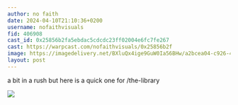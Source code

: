 ```yaml
---
author: no faith
date: 2024-04-10T21:10:36+0200
username: nofaithvisuals
fid: 406908
cast_id: 0x25856b2fa5ebdac5cdcdc23ff02004e6fc7fe267
cast: https://warpcast.com/nofaithvisuals/0x25856b2f
image: https://imagedelivery.net/BXluQx4ige9GuW0Ia56BHw/a2bcea04-c926-49b0-4d76-e47a1c691800/original
layout: post
---
```

a bit in a rush but here is a quick one for /the-library  

![](https://imagedelivery.net/BXluQx4ige9GuW0Ia56BHw/a2bcea04-c926-49b0-4d76-e47a1c691800/original)